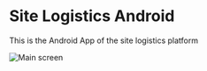 # Site Logistics Android
 This is the Android App of the site logistics platform

![Main screen](https://github.com/aeonSolutions/Site-Logistics-Android/blob/main/ScreenShots/Screenshot_20201117-195619.jpg)
